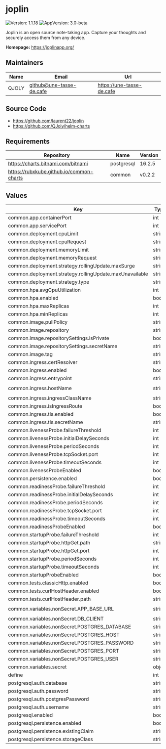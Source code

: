 # joplin

![Version: 1.1.18](https://img.shields.io/badge/Version-1.1.18-informational?style=flat-square) ![AppVersion: 3.0-beta](https://img.shields.io/badge/AppVersion-3.0--beta-informational?style=flat-square)

Joplin is an open source note-taking app. Capture your thoughts and securely access them from any device.

**Homepage:** <https://joplinapp.org/>

## Maintainers

| Name | Email | Url |
| ---- | ------ | --- |
| QJOLY | <github@une-tasse-de.cafe> | <https://une-tasse-de.cafe> |

## Source Code

* <https://github.com/laurent22/joplin>
* <https://github.com/QJoly/helm-charts>

## Requirements

| Repository | Name | Version |
|------------|------|---------|
| https://charts.bitnami.com/bitnami | postgresql | 16.2.5 |
| https://rubxkube.github.io/common-charts | common | v0.2.2 |

## Values

| Key | Type | Default | Description |
|-----|------|---------|-------------|
| common.app.containerPort | int | `22300` |  |
| common.app.servicePort | int | `80` |  |
| common.deployment.cpuLimit | string | `nil` |  |
| common.deployment.cpuRequest | string | `nil` |  |
| common.deployment.memoryLimit | string | `nil` |  |
| common.deployment.memoryRequest | string | `nil` |  |
| common.deployment.strategy.rollingUpdate.maxSurge | string | `"25%"` |  |
| common.deployment.strategy.rollingUpdate.maxUnavailable | string | `"25%"` |  |
| common.deployment.strategy.type | string | `"RollingUpdate"` |  |
| common.hpa.avgCpuUtilization | int | `50` |  |
| common.hpa.enabled | bool | `false` |  |
| common.hpa.maxReplicas | int | `2` |  |
| common.hpa.minReplicas | int | `1` |  |
| common.image.pullPolicy | string | `"Always"` |  |
| common.image.repository | string | `"joplin/server"` |  |
| common.image.repositorySettings.isPrivate | bool | `false` |  |
| common.image.repositorySettings.secretName | string | `nil` |  |
| common.image.tag | string | `"3.0-beta"` |  |
| common.ingress.certResolver | string | `"letsencrypt"` |  |
| common.ingress.enabled | bool | `false` |  |
| common.ingress.entrypoint | string | `"websecure"` |  |
| common.ingress.hostName | string | `"joplin.une-tasse-de.cafe"` |  |
| common.ingress.ingressClassName | string | `"istio"` |  |
| common.ingress.isIngressRoute | bool | `true` |  |
| common.ingress.tls.enabled | bool | `true` |  |
| common.ingress.tls.secretName | string | `""` |  |
| common.livenessProbe.failureThreshold | int | `1` |  |
| common.livenessProbe.initialDelaySeconds | int | `30` |  |
| common.livenessProbe.periodSeconds | int | `60` |  |
| common.livenessProbe.tcpSocket.port | int | `22300` |  |
| common.livenessProbe.timeoutSeconds | int | `3` |  |
| common.livenessProbeEnabled | bool | `true` |  |
| common.persistence.enabled | bool | `false` |  |
| common.readinessProbe.failureThreshold | int | `2` |  |
| common.readinessProbe.initialDelaySeconds | int | `30` |  |
| common.readinessProbe.periodSeconds | int | `30` |  |
| common.readinessProbe.tcpSocket.port | int | `22300` |  |
| common.readinessProbe.timeoutSeconds | int | `3` |  |
| common.readinessProbeEnabled | bool | `true` |  |
| common.startupProbe.failureThreshold | int | `20` |  |
| common.startupProbe.httpGet.path | string | `"/"` |  |
| common.startupProbe.httpGet.port | int | `22300` |  |
| common.startupProbe.periodSeconds | int | `10` |  |
| common.startupProbe.timeoutSeconds | int | `1` |  |
| common.startupProbeEnabled | bool | `false` |  |
| common.tests.classicHttp.enabled | bool | `false` |  |
| common.tests.curlHostHeader.enabled | bool | `true` |  |
| common.tests.curlHostHeader.path | string | `"/api/ping"` |  |
| common.variables.nonSecret.APP_BASE_URL | string | `"https://joplin.une-tasse-de.cafe"` |  |
| common.variables.nonSecret.DB_CLIENT | string | `"pg"` |  |
| common.variables.nonSecret.POSTGRES_DATABASE | string | `"joplin"` |  |
| common.variables.nonSecret.POSTGRES_HOST | string | `"joplin-postgresql"` |  |
| common.variables.nonSecret.POSTGRES_PASSWORD | string | `"joplinpass"` |  |
| common.variables.nonSecret.POSTGRES_PORT | string | `"5432"` |  |
| common.variables.nonSecret.POSTGRES_USER | string | `"joplinuser"` |  |
| common.variables.secret | object | `{}` |  |
| define | int | `22300` |  |
| postgresql.auth.database | string | `"joplin"` |  |
| postgresql.auth.password | string | `"joplinpass"` |  |
| postgresql.auth.postgresPassword | string | `"changeme"` |  |
| postgresql.auth.username | string | `"joplinuser"` |  |
| postgresql.enabled | bool | `true` |  |
| postgresql.persistence.enabled | bool | `true` |  |
| postgresql.persistence.existingClaim | string | `""` |  |
| postgresql.persistence.storageClass | string | `""` |  |

